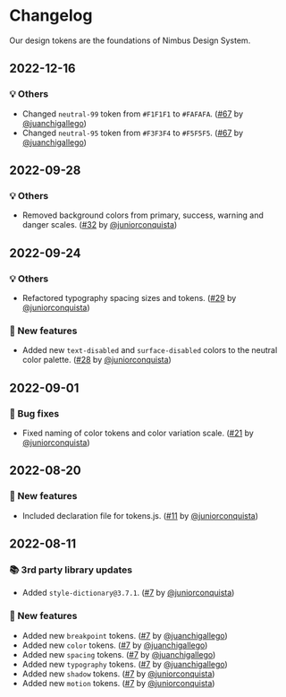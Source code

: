 # Changelog

Our design tokens are the foundations of Nimbus Design System.

## 2022-12-16

### 💡 Others

- Changed `neutral-99` token from `#F1F1F1` to `#FAFAFA`. ([#67](https://github.com/TiendaNube/nimbus-design-system/pull/67) by [@juanchigallego](https://github.com/juanchigallego))
- Changed `neutral-95` token from `#F3F3F4` to `#F5F5F5`. ([#67](https://github.com/TiendaNube/nimbus-design-system/pull/67) by [@juanchigallego](https://github.com/juanchigallego))

## 2022-09-28

### 💡 Others

- Removed background colors from primary, success, warning and danger scales. ([#32](https://github.com/TiendaNube/nimbus-design-system/pull/32) by [@juniorconquista](https://github.com/juniorconquista))

## 2022-09-24

### 💡 Others

- Refactored typography spacing sizes and tokens. ([#29](https://github.com/TiendaNube/nimbus-design-system/pull/29) by [@juniorconquista](https://github.com/juniorconquista))

### 🎉 New features

- Added new `text-disabled` and `surface-disabled` colors to the neutral color palette. ([#28](https://github.com/TiendaNube/nimbus-design-system/pull/28) by [@juniorconquista](https://github.com/juniorconquista))

## 2022-09-01

### 🐛 Bug fixes

- Fixed naming of color tokens and color variation scale. ([#21](https://github.com/TiendaNube/nimbus-design-system/pull/21) by [@juniorconquista](https://github.com/juniorconquista))

## 2022-08-20

### 🎉 New features

- Included declaration file for tokens.js. ([#11](https://github.com/TiendaNube/nimbus-design-system/pull/11) by [@juniorconquista](https://github.com/juniorconquista))

## 2022-08-11

### 📚 3rd party library updates

- Added `style-dictionary@3.7.1`. ([#7](https://github.com/TiendaNube/nimbus-design-system/pull/7) by [@juniorconquista](https://github.com/juniorconquista))

<!-- ### 🛠 Breaking changes -->

### 🎉 New features

- Added new `breakpoint` tokens. ([#7](https://github.com/TiendaNube/nimbus-design-system/pull/7) by [@juanchigallego](https://github.com/juanchigallego))
- Added new `color` tokens. ([#7](https://github.com/TiendaNube/nimbus-design-system/pull/7) by [@juanchigallego](https://github.com/juanchigallego))
- Added new `spacing` tokens. ([#7](https://github.com/TiendaNube/nimbus-design-system/pull/7) by [@juanchigallego](https://github.com/juanchigallego))
- Added new `typography` tokens. ([#7](https://github.com/TiendaNube/nimbus-design-system/pull/7) by [@juanchigallego](https://github.com/juanchigallego))
- Added new `shadow` tokens. ([#7](https://github.com/TiendaNube/nimbus-design-system/pull/7) by [@juniorconquista](https://github.com/juniorconquista))
- Added new `motion` tokens. ([#7](https://github.com/TiendaNube/nimbus-design-system/pull/7) by [@juniorconquista](https://github.com/juniorconquista))

<!-- ### 🐛 Bug fixes -->

<!-- ### 💡 Others -->

<!-- ### ⚠️ Notices -->
